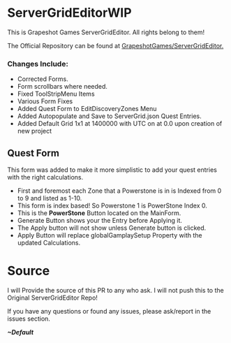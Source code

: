 # ServerGridEditorWIP

This is  Grapeshot Games ServerGridEditor. All rights belong to them!

The Official Repository can be found at [GrapeshotGames/ServerGridEditor.](https://github.com/GrapeshotGames/ServerGridEditor)



### Changes Include:

* Corrected Forms.
* Form scrollbars where needed.
* Fixed ToolStripMenu Items
* Various Form Fixes
* Added Quest Form to EditDiscoveryZones Menu
* Added Autopopulate and Save to ServerGrid.json Quest Entries.
* Added Default Grid 1x1 at 1400000 with UTC on at 0.0 upon creation of new project


## Quest Form 

This form was added to make it more simplistic to add your quest entries with the right calculations.

- First and foremost each Zone that a Powerstone is in is Indexed from 0 to 9 and listed as 1-10.
- This form is index based! So Powerstone 1 is PowerStone Index 0.
- This is the **PowerStone** Button located on the MainForm.
- Generate Button shows your the Entry before Applying it.
- The Apply button will not show unless Generate button is clicked.
- Apply Button will replace globalGamplaySetup Property with the updated Calculations.

# Source

I will Provide the source of this PR to any who ask. I will not push this to the Original ServerGridEditor Repo!

If you have any questions or found any issues, please ask/report in the issues section.

**_~Default_**

